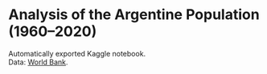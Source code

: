 # Analysis of the Argentine Population (1960–2020)  
Automatically exported Kaggle notebook.  
Data: [World Bank](https://data.worldbank.org).  

